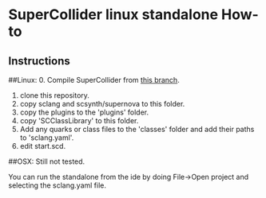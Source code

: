 # SuperCollider linux standalone How-to

## Instructions

##Linux:
0. Compile SuperCollider from [this branch](https://github.com/miguel-negrao/supercollider/tree/miguel/topics/projects-finished-1).
1. clone this repository.
1. copy sclang and scsynth/supernova to this folder.
2. copy the plugins to the 'plugins' folder.
3. copy 'SCClassLibrary' to this folder.
4. Add any quarks or class files to the 'classes' folder and add their paths to 'sclang.yaml'.
5. edit start.scd.

##OSX:
Still not tested.

You can run the standalone from the ide by doing File->Open project and selecting the sclang.yaml file.

